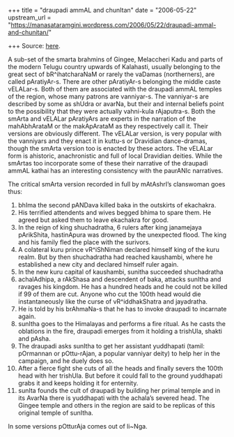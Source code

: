 +++
title = "draupadi ammAL and chunItan"
date = "2006-05-22"
upstream_url = "https://manasataramgini.wordpress.com/2006/05/22/draupadi-ammal-and-chunitan/"

+++
Source: [here](https://manasataramgini.wordpress.com/2006/05/22/draupadi-ammal-and-chunitan/).

A sub-set of the smarta brahmins of Gingee, Melaccheri Kadu and parts of the modern Telugu country upwards of Kalahasti, usually belonging to the great sect of bR^ihatcharaNaM or rarely the vaDamas (northerners), are called pAratiyAr-s. There are other pAratiyAr-s belonging the middle caste vELALar-s. Both of them are associated with the draupadi ammAL temples of the region, whose many patrons are vanniyar-s. The vanniyar-s are described by some as shUdra or avarNa, but their and internal beliefs point to the possibility that they were actually vahni-kula rAjaputra-s. Both the smArta and vELALar pAratiyArs are experts in the narration of the mahAbhArataM or the makApArataM as they respectively call it. Their versions are obviously different. The vELALar version, is very popular with the vanniyars and they enact it in kuttu-s or Dravidian dance-dramas, though the smArta version too is enacted by these actors. The vELALar form is ahistoric, anachronistic and full of local Dravidian deities. While the smArtas too incorporate some of these their narrative of the draupadi ammAL kathai has an interesting consistency with the paurANIc narratives.

The critical smArta version recorded in full by mAtAshrI’s clanswoman goes thus:  
1) bhIma the second pANDava killed baka in the outskirts of ekachakra.  
2) His terrified attendents and wives begged bhima to spare them. He agreed but asked them to leave ekachakra for good.  
3) In the reign of king shuchadratha, 6 rulers after king janamejaya pArikShita, hastinApura was drowned by the unexpected flood. The king and his family fled the place with the surivors.  
4) A colateral kuru prince vR^iShNiman declared himself king of the kuru realm. But by then shuchadratha had reached kaushambi, where he established a new city and declared himself ruler again.  
5) In the new kuru capital of kaushambi, sunitha succeeded shuchadratha  
6) achalAdhipa, a rAkShasa and descendent of baka, attacks sunItha and ravages his kingdom. He has a hundred heads and he could not be killed if 99 of them are cut. Anyone who cut the 100th head would die instantaneously like the curse of vR^iddhakShatra and jayadratha.  
7) He is told by his brAhmaNa-s that he has to invoke draupadi to incarnate again.  
8) sunItha goes to the Himalayas and performs a fire ritual. As he casts the oblations in the fire, draupadi emerges from it holding a trishUla, shakti and pAsha.  
9) The draupadi asks sunItha to get her assistant yuddhapati (tamil: pOrmannan or pOttu-rAjan, a popular vanniyar deity) to help her in the campaign, and he duely does so.  
10) After a fierce fight she cuts of all the heads and finally severs the 100th head with her trishUla. But before it could fall to the ground yuddhapati grabs it and keeps holding it for enternity.  
11) sunIta founds the cult of draupadi by building her primal temple and in its AvarNa there is yuddhapati with the achala’s severed head. The Gingee temple and others in the region are said to be replicas of this original temple of sunItha.

In some versions pOtturAja comes out of li\~Nga.

